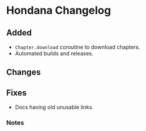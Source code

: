 # Hondana Changelog

## Added
- `Chapter.download` coroutine to download chapters.
- Automated builds and releases.

## Changes

## Fixes
- Docs having old unusable links.

### Notes
